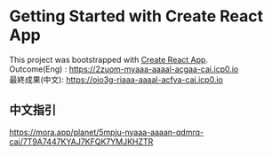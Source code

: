 # Getting Started with Create React App

This project was bootstrapped with [Create React App](https://github.com/facebook/create-react-app). \
Outcome(Eng) : https://2zuom-myaaa-aaaal-acgaa-cai.icp0.io \
最終成果(中文): https://oio3g-riaaa-aaaal-acfva-cai.icp0.io 

## 中文指引
https://mora.app/planet/5mpju-nyaaa-aaaan-qdmrq-cai/7T9A7447KYAJ7KFQK7YMJKHZTR
